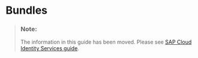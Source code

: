 <!-- loioc1550b658990455cacf52d4fd7ce13ac -->

# Bundles

> ### Note:  
> The information in this guide has been moved. Please see [SAP Cloud Identity Services guide](https://help.sap.com/docs/cloud-identity-services/cloud-identity-services/landing-page?version=Cloud).

